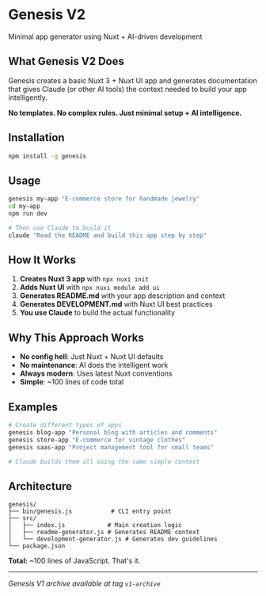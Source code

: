 # Genesis V2

Minimal app generator using Nuxt + AI-driven development

## What Genesis V2 Does

Genesis creates a basic Nuxt 3 + Nuxt UI app and generates documentation that gives Claude (or other AI tools) the context needed to build your app intelligently.

**No templates. No complex rules. Just minimal setup + AI intelligence.**

## Installation

```bash
npm install -g genesis
```

## Usage

```bash
genesis my-app "E-commerce store for handmade jewelry"
cd my-app
npm run dev

# Then use Claude to build it
claude "Read the README and build this app step by step"
```

## How It Works

1. **Creates Nuxt 3 app** with `npx nuxi init`
2. **Adds Nuxt UI** with `npx nuxi module add ui`  
3. **Generates README.md** with your app description and context
4. **Generates DEVELOPMENT.md** with Nuxt UI best practices
5. **You use Claude** to build the actual functionality

## Why This Approach Works

- **No config hell**: Just Nuxt + Nuxt UI defaults
- **No maintenance**: AI does the intelligent work
- **Always modern**: Uses latest Nuxt conventions
- **Simple**: ~100 lines of code total

## Examples

```bash
# Create different types of apps
genesis blog-app "Personal blog with articles and comments"
genesis store-app "E-commerce for vintage clothes"
genesis saas-app "Project management tool for small teams"

# Claude builds them all using the same simple context
```

## Architecture

```
genesis/
├── bin/genesis.js           # CLI entry point
├── src/
│   ├── index.js            # Main creation logic
│   ├── readme-generator.js # Generates README context
│   └── development-generator.js # Generates dev guidelines
└── package.json
```

**Total:** ~100 lines of JavaScript. That's it.

---

*Genesis V1 archive available at tag `v1-archive`*
